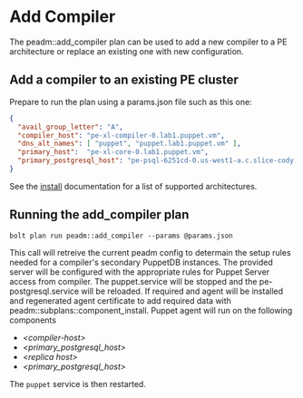 # Add Compiler

The peadm::add_compiler plan can be used to add a new compiler to a PE architecture or replace an existing one with new configuration.

## Add a compiler to an existing PE cluster

Prepare to run the plan using a params.json file such as this one:

```json
{
  "avail_group_letter": "A",
  "compiler_host": "pe-xl-compiler-0.lab1.puppet.vm",
  "dns_alt_names": [ "puppet", "puppet.lab1.puppet.vm" ],
  "primary_host":  "pe-xl-core-0.lab1.puppet.vm",
  "primary_postgresql_host": "pe-psql-6251cd-0.us-west1-a.c.slice-cody.internal",
}
```

See the [install](install.md#reference-architectures) documentation for a list of supported architectures.


## Running the add_compiler plan
```
bolt plan run peadm::add_compiler --params @params.json 
```

This call will retreive the current peadm config to determain the setup rules needed for a compiler's secondary PuppetDB instances. The provided server will be configured with the appropriate rules for Puppet Server access from compiler. The puppet.service will be stopped and the pe-postgresql.service will be reloaded. If required and agent will be installed and regenerated agent certificate to add required data with peadm::subplans::component_install. Puppet agent will run on the following components
* _\<compiler-host\>_
* _\<primary_postgresql_host\>_
* _\<replica host\>_
* _\<primary_postgresql_host\>_

 The `puppet` service is then restarted.
